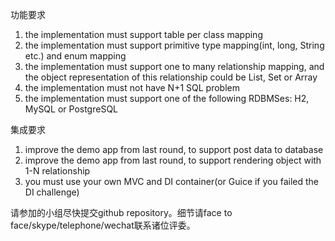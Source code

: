 功能要求

1. the implementation must support table per class mapping
2. the implementation must support primitive type mapping(int, long, String etc.) and enum mapping
3. the implementation must support one to many relationship mapping, and the object representation of this relationship could be List, Set or Array
4. the implementation must not have N+1 SQL problem
5. the implementation must support one of the following RDBMSes: H2, MySQL or PostgreSQL

集成要求
1. improve the demo app from last round, to support post data to database
2. improve the demo app from last round, to support rendering object with 1-N relationship
3. you must use your own MVC and DI container(or Guice if you failed the DI challenge)

请参加的小组尽快提交github repository。细节请face to face/skype/telephone/wechat联系诸位评委。